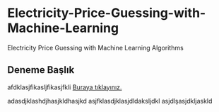 # Electricity-Price-Guessing-with-Machine-Learning
Electricity Price Guessing with Machine Learning Algorithms
<h2>Deneme Başlık </h2>
<p> 
      afdklasjfikasljfikasjfkli <a href="https://globalaihub.com/">Buraya tıklayınız. </a>
</p>
adasdjklashdjhasjkldhasjkd
asjfklasdjklasjdldaksljdkl
asjdlşasjdkljaskld
